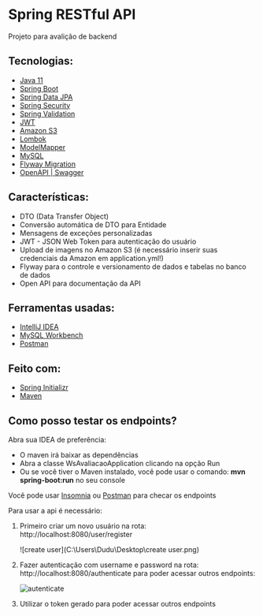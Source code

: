 # Spring RESTful API

Projeto para avalição de backend

## Tecnologias:

- [Java 11](https://docs.oracle.com/en/java/javase/11/)
- [Spring Boot](https://spring.io/projects/spring-boot)
- [Spring Data JPA](https://spring.io/projects/spring-data-jpa)
- [Spring Security](https://spring.io/projects/spring-security)
- [Spring Validation](https://spring.io/guides/gs/validating-form-input/)
- [JWT](https://jwt.io/)
- [Amazon S3](https://aws.amazon.com/pt/s3/)
- [Lombok](https://projectlombok.org/)
- [ModelMapper](http://modelmapper.org/)
- [MySQL](https://www.mysql.com/)
- [Flyway Migration](https://flywaydb.org/documentation/concepts/migrations)
- [OpenAPI | Swagger](https://swagger.io/specification/)

## Características:

- DTO (Data Transfer Object)
- Conversão automática de DTO para Entidade
- Mensagens de exceções personalizadas
- JWT - JSON Web Token para autenticação do usuário
- Upload de imagens no Amazon S3 (é necessário inserir suas credenciais da Amazon em application.yml!)
- Flyway para o controle e versionamento de dados e tabelas no banco de dados
- Open API para documentação da API

## Ferramentas usadas:

- [IntelliJ IDEA](https://www.jetbrains.com/idea/promo/)
- [MySQL Workbench](https://www.mysql.com/products/workbench/)
- [Postman](https://www.postman.com/)

## Feito com:

- [Spring Initializr](https://start.spring.io/)
- [Maven](https://maven.apache.org/index.html)

## Como posso testar os endpoints?

Abra sua IDEA de preferência:

- O maven irá baixar as dependências
- Abra a classe WsAvaliacaoApplication clicando na opção Run 
- Ou se você tiver o Maven instalado, você pode usar o comando: **mvn spring-boot:run** no seu console

Você pode usar [Insomnia](https://insomnia.rest/) ou [Postman](https://www.postman.com/) para checar os endpoints

Para usar a api é necessário: 

1. Primeiro criar um novo usuário na rota: http://localhost:8080/user/register

   ![create user](C:\Users\Dudu\Desktop\create user.png)

2. Fazer autenticação com username e password na rota: http://localhost:8080/authenticate  para poder acessar outros endpoints:

   

   ![autenticate](C:\Users\Dudu\Desktop\autenticate.png)

   

3. Utilizar o token gerado para poder acessar outros endpoints

